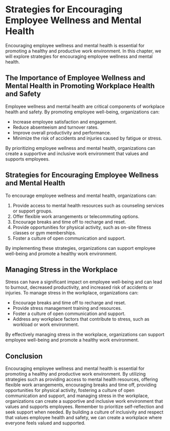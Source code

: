 Strategies for Encouraging Employee Wellness and Mental Health
==========================================================================================================================

Encouraging employee wellness and mental health is essential for promoting a healthy and productive work environment. In this chapter, we will explore strategies for encouraging employee wellness and mental health.

The Importance of Employee Wellness and Mental Health in Promoting Workplace Health and Safety
----------------------------------------------------------------------------------------------

Employee wellness and mental health are critical components of workplace health and safety. By promoting employee well-being, organizations can:

* Increase employee satisfaction and engagement.
* Reduce absenteeism and turnover rates.
* Improve overall productivity and performance.
* Minimize the risk of accidents and injuries caused by fatigue or stress.

By prioritizing employee wellness and mental health, organizations can create a supportive and inclusive work environment that values and supports employees.

Strategies for Encouraging Employee Wellness and Mental Health
--------------------------------------------------------------

To encourage employee wellness and mental health, organizations can:

1. Provide access to mental health resources such as counseling services or support groups.
2. Offer flexible work arrangements or telecommuting options.
3. Encourage breaks and time off to recharge and reset.
4. Provide opportunities for physical activity, such as on-site fitness classes or gym memberships.
5. Foster a culture of open communication and support.

By implementing these strategies, organizations can support employee well-being and promote a healthy work environment.

Managing Stress in the Workplace
--------------------------------

Stress can have a significant impact on employee well-being and can lead to burnout, decreased productivity, and increased risk of accidents or injuries. To manage stress in the workplace, organizations can:

* Encourage breaks and time off to recharge and reset.
* Provide stress management training and resources.
* Foster a culture of open communication and support.
* Address any workplace factors that contribute to stress, such as workload or work environment.

By effectively managing stress in the workplace, organizations can support employee well-being and promote a healthy work environment.

Conclusion
----------

Encouraging employee wellness and mental health is essential for promoting a healthy and productive work environment. By utilizing strategies such as providing access to mental health resources, offering flexible work arrangements, encouraging breaks and time off, providing opportunities for physical activity, fostering a culture of open communication and support, and managing stress in the workplace, organizations can create a supportive and inclusive work environment that values and supports employees. Remember to prioritize self-reflection and seek support when needed. By building a culture of inclusivity and respect that values employee health and safety, we can create a workplace where everyone feels valued and supported.

